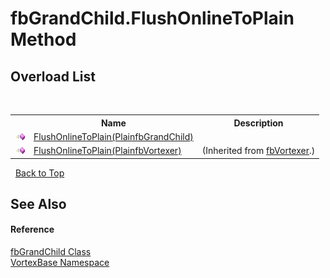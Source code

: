# fbGrandChild.FlushOnlineToPlain Method 
 


## Overload List
&nbsp;<table><tr><th></th><th>Name</th><th>Description</th></tr><tr><td>![Public method](media/pubmethod.gif "Public method")</td><td><a href="M_VortexBase_fbGrandChild_FlushOnlineToPlain.md">FlushOnlineToPlain(PlainfbGrandChild)</a></td><td /></tr><tr><td>![Public method](media/pubmethod.gif "Public method")</td><td><a href="M_VortexBase_fbVortexer_FlushOnlineToPlain.md">FlushOnlineToPlain(PlainfbVortexer)</a></td><td> (Inherited from <a href="T_VortexBase_fbVortexer.md">fbVortexer</a>.)</td></tr></table>&nbsp;
<a href="#fbgrandchild.flushonlinetoplain-method">Back to Top</a>

## See Also


#### Reference
<a href="T_VortexBase_fbGrandChild.md">fbGrandChild Class</a><br /><a href="N_VortexBase.md">VortexBase Namespace</a><br />